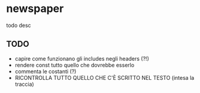 # newspaper

todo desc

## TODO

- capire come funzionano gli includes negli headers (?!)
- rendere const tutto quello che dovrebbe esserlo
- commenta le costanti (?)
- RICONTROLLA TUTTO QUELLO CHE C'È SCRITTO NEL TESTO (intesa la traccia)
